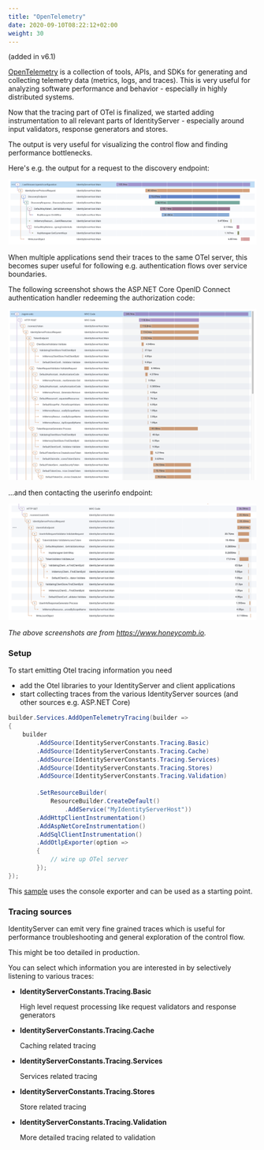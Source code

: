 ```yaml
---
title: "OpenTelemetry"
date: 2020-09-10T08:22:12+02:00
weight: 30
---
```


(added in v6.1)

[OpenTelemetry](https://opentelemetry.io) is a collection of tools, APIs, and SDKs for generating and collecting telemetry data (metrics, logs, and traces). This is very useful for analyzing software performance and behavior - especially in highly distributed systems.

Now that the tracing part of OTel is finalized, we started adding instrumentation to all relevant parts of IdentityServer - especially around input validators, response generators and stores.

The output is very useful for visualizing the control flow and finding performance bottlenecks.

Here's e.g. the output for a request to the discovery endpoint:

![](images/otel_disco.png)

When multiple applications send their traces to the same OTel server, this becomes super useful for following e.g. authentication flows over service boundaries.

The following screenshot shows the ASP.NET Core OpenID Connect authentication handler redeeming the authorization code:

![](images/otel_flow_1.png)

...and then contacting the userinfo endpoint:

![](images/otel_flow_2.png)

*The above screenshots are from https://www.honeycomb.io.*

### Setup
To start emitting Otel tracing information you need 

* add the Otel libraries to your IdentityServer and client applications
* start collecting traces from the various IdentityServer sources (and other sources e.g. ASP.NET Core)

```cs
builder.Services.AddOpenTelemetryTracing(builder =>
{
    builder
        .AddSource(IdentityServerConstants.Tracing.Basic)
        .AddSource(IdentityServerConstants.Tracing.Cache)
        .AddSource(IdentityServerConstants.Tracing.Services)
        .AddSource(IdentityServerConstants.Tracing.Stores)
        .AddSource(IdentityServerConstants.Tracing.Validation)
        
        .SetResourceBuilder(
            ResourceBuilder.CreateDefault()
                .AddService("MyIdentityServerHost"))
        .AddHttpClientInstrumentation()
        .AddAspNetCoreInstrumentation()
        .AddSqlClientInstrumentation()
        .AddOtlpExporter(option =>
        {
            // wire up OTel server
        });
});
```

This [sample](/identityserver/v6/samples/diagnostics#opentelemetry-support) uses the console exporter and can be used as a starting point.

### Tracing sources
IdentityServer can emit very fine grained traces which is useful for performance troubleshooting and general exploration of the control flow.

This might be too detailed in production. 

You can select which information you are interested in by selectively listening to various traces:

* **IdentityServerConstants.Tracing.Basic**
   
   High level request processing like request validators and response generators

* **IdentityServerConstants.Tracing.Cache**
   
   Caching related tracing

* **IdentityServerConstants.Tracing.Services**
   
   Services related tracing

* **IdentityServerConstants.Tracing.Stores**
   
   Store related tracing

* **IdentityServerConstants.Tracing.Validation**
   
   More detailed tracing related to validation